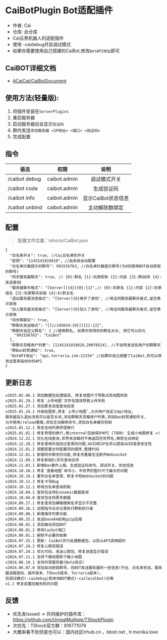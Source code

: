 # CaiBotPlugin Bot适配插件

- 作者: Cai
- 仓库: 此仓库
- Cai云黑机器人的适配插件
- 使用 \-caidebug开启调试模式
- 如果你需要使用自己搭建的CaiBot,修改`BotAPI地址`即可

## CaiBOT详细文档

- [ACaiCat/CaiBotDocument](https://github.com/UnrealMultiple/CaiBot)

## 使用方法(轻量版):

1. 将插件安装在`ServerPlugins`
2. 重启服务器
3. 启动服务器后会显示`验证码`
4. 群内发送`添加服务器 <IP地址> <端口> <验证码>`
5. 完成配置

## 指令

| 语法              |      权限      |      说明      |
|-----------------|:------------:|:------------:|
| /caibot debug   | caibot.admin |    调试模式开关    |
| /caibot code	   | caibot.admin |    生成验证码     |
| /caibot info	   | caibot.admin | 显示CaiBot状态信息 |
| /caibot unbind	 | caibot.admin |   主动解除群绑定    |

## 配置

> 配置文件位置：tshock/CaiBot.json

```json5
{
  "白名单开关": true, //Cai白名单的开关
  "密钥": "1145141919810", //由系统自动配置
  "白名单拦截提示的群号": 991556763, //白名单拦截提示群号(为0则使用BOT自动获取的群号)
  "同步服务器聊天": true, // {0}:群名 {1}:玩家昵称 {2}:内容 {3}:群QQ号 {4}:发送者QQ
  "服务器聊天格式": "[Server][{4}]{0}:{1}",// {0}:玩家名 {1}:内容 {2}:玩家组名 {3}:玩家聊天前缀 {4}:Ec职业名
  "退出服务器消息格式": "[Server]{0}离开了游戏", //用法同服务器聊天格式,留空表示禁用
  "加入服务器消息格式": "[Server]{0}加入了游戏", //用法同服务器聊天格式,留空表示禁用
  "同步群聊天": true, 
  "群聊天发送格式": "[[c/145654:{0}]]{1}:{2}",
  "群聊天自定义群名": { //替换群名, 如果你觉得你的群名太长, 用它可以优化
    "991556763": "CaiBot"
  },
  "群聊天忽略用户列表": [1145141919810,20070524], //不会转发这些用户的群聊天
  "群Ban封禁通知": true,
  "BotAPI地址": "api.terraria.ink:22334" //如果你自己搭建了CaiBot,你可以修改这里来指向你的API
}
```

## 更新日志

```
v2025.02.06.1 添加数据包处理错误, 修复地图尺寸导致点亮地图失败
v2025.01.29.1 修复`上传地图`文件名错误导致上传失败
v2025.01.27.1 添加更多进度查询信息
v2025.01.24.1 升级绘图库,修复`上传小地图`,允许用户自定义Api地址,
服务器加入退出消息可以留空关闭,添加群聊天忽略用户列表,添加Ban封禁通知开关,
允许使用/reload重载,添加主动解绑命令,添加白名单缓存机制
v2025.01.12.1 修复在线列表奇怪换行
v2025.01.01.1 修复奇怪的换行,用internal包装保护API (TODO: 生成小地图修复 ✔)
v2024.12.22.1 优化在线查询,世界未加载时不再返回空世界名,移除主动绑定
v2024.12.20.1 修复使用外挂绕过登录的问题,UUID和IP合并以提高UUID登录安全性
v2024.12.01.2 调整配置文件配置项的顺序,整理代码
v2024.12.01.1 新增同步聊天的功能,修复热重载无法断开Websocket
v2024.11.09.1 修复新版Ec货币查询支持
v2024.11.03.1 新增Ban事件上报、生成验证码命令、调试开关、状态信息
v2024.10.20.1 修复`查看地图`命令小、中世界的图片尺寸偏大的问题
v2024.10.19.1 重写白名单登录，修复卡死WebSocket的问题
v2024.10.12.3 修复卡号Bug
v2024.10.12.1 修改白名单查询机制
v2024.10.04.1 查背包支持Economic数据查询
v2024.10.04.0 查背包支持更多数据
v2024.09.17.1 修复查背包模糊搜索名字显示不完整
v2024.09.16.1 远程指令日志记录执行群和执行者
v2024.09.08.1 新增插件列表功能
v2024.08.25.1 发送base64前用gzip压缩
v2024.08.02.1 添加被动添加BOT
v2024.08.01.2 修改Caibot端口
v2024.08.01.1 删除不必要的依赖
v2024.07.25.1 更新: CaiBot并行处理数据包，以防止API调用超时
v2024.07.24.2 修复心跳包错误
v2024.07.24.1 优化代码、发送心跳包、修复进度显示错误
v2024.07.11.1 支持下载地图和下载小地图
v2024.06.19.1 支持共享服务器(Beta测试)
v2024.06.07.0 添加自动获取群号，向BOT发送服务器的一些信息(平台、白名单状态、服务器进服密码、插件版本、TShock版本、Terraria版本)，
将调试模式(-caidebug)和本地BOT模式(-cailocalbot)分离
v1.1 修复前置加载失败的问题
```

## 反馈

- 优先发issued -> 共同维护的插件库：https://github.com/UnrealMultiple/TShockPlugin
- 次优先：TShock官方群：816771079
- 大概率看不到但是也可以：国内社区trhub.cn ，bbstr.net , tr.monika.love

